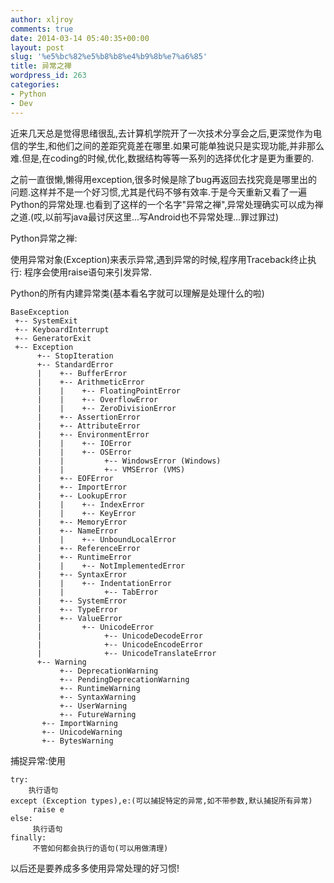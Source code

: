 ```yaml
---
author: xljroy
comments: true
date: 2014-03-14 05:40:35+00:00
layout: post
slug: '%e5%bc%82%e5%b8%b8%e4%b9%8b%e7%a6%85'
title: 异常之禅
wordpress_id: 263
categories:
- Python
- Dev
---
```


近来几天总是觉得思绪很乱,去计算机学院开了一次技术分享会之后,更深觉作为电信的学生,和他们之间的差距究竟差在哪里.如果可能单独说只是实现功能,并非那么难.但是,在coding的时候,优化,数据结构等等一系列的选择优化才是更为重要的.

之前一直很懒,懒得用exception,很多时候是除了bug再返回去找究竟是哪里出的问题.这样并不是一个好习惯,尤其是代码不够有效率.于是今天重新又看了一遍Python的异常处理.也看到了这样的一个名字"异常之禅",异常处理确实可以成为禅之道.(哎,以前写java最讨厌这里...写Android也不异常处理...罪过罪过)

Python异常之禅:

使用异常对象(Exception)来表示异常,遇到异常的时候,程序用Traceback终止执行:
程序会使用raise语句来引发异常.

Python的所有内建异常类(基本看名字就可以理解是处理什么的啦)


    BaseException
     +-- SystemExit
     +-- KeyboardInterrupt
     +-- GeneratorExit
     +-- Exception
          +-- StopIteration
          +-- StandardError
          |    +-- BufferError
          |    +-- ArithmeticError
          |    |    +-- FloatingPointError
          |    |    +-- OverflowError
          |    |    +-- ZeroDivisionError
          |    +-- AssertionError
          |    +-- AttributeError
          |    +-- EnvironmentError
          |    |    +-- IOError
          |    |    +-- OSError
          |    |         +-- WindowsError (Windows)
          |    |         +-- VMSError (VMS)
          |    +-- EOFError
          |    +-- ImportError
          |    +-- LookupError
          |    |    +-- IndexError
          |    |    +-- KeyError
          |    +-- MemoryError
          |    +-- NameError
          |    |    +-- UnboundLocalError
          |    +-- ReferenceError
          |    +-- RuntimeError
          |    |    +-- NotImplementedError
          |    +-- SyntaxError
          |    |    +-- IndentationError
          |    |         +-- TabError
          |    +-- SystemError
          |    +-- TypeError
          |    +-- ValueError
          |         +-- UnicodeError
          |              +-- UnicodeDecodeError
          |              +-- UnicodeEncodeError
          |              +-- UnicodeTranslateError
          +-- Warning
               +-- DeprecationWarning
               +-- PendingDeprecationWarning
               +-- RuntimeWarning
               +-- SyntaxWarning
               +-- UserWarning
               +-- FutureWarning
    	   +-- ImportWarning
    	   +-- UnicodeWarning
    	   +-- BytesWarning




捕捉异常:使用


    try:
        执行语句
    except (Exception types),e:(可以捕捉特定的异常,如不带参数,默认捕捉所有异常)
         raise e
    else:
         执行语句
    finally:
         不管如何都会执行的语句(可以用做清理)




以后还是要养成多多使用异常处理的好习惯!
